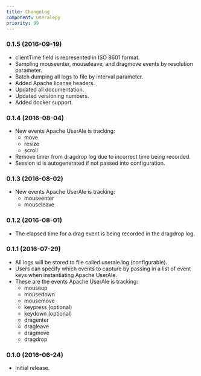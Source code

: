 ```yaml
---
title: Changelog
component: useralepy
priority: 99
---
```


### 0.1.5 (2016-09-19)

- clientTime field is represented in ISO 8601 format.
- Sampling mouseenter, mouseleave, and dragmove events by resolution parameter.
- Batch dumping all logs to file by interval parameter.
- Added Apache license headers.
- Updated all documentation.
- Updated versioning numbers.
- Added docker support.

### 0.1.4 (2016-08-04)

- New events Apache UserAle is tracking:
  - move
  - resize
  - scroll
- Remove timer from dragdrop log due to incorrect time being recorded.
- Session id is autogenerated if not passed into configuration.

### 0.1.3 (2016-08-02)

- New events Apache UserAle is tracking:
  - mouseenter
  - mouseleave

### 0.1.2 (2016-08-01)

- The elapsed time for a drag event is being recorded in the dragdrop log.

### 0.1.1 (2016-07-29)

- All logs will be stored to file called userale.log (configurable).
- Users can specify which events to capture by passing in a list of event keys when instantiating Apache UserAle.
- These are the events Apache UserAle is tracking:
  - mouseup
  - mousedown
  - mousemove
  - keypress (optional)
  - keydown (optional)
  - dragenter
  - dragleave
  - dragmove
  - dragdrop

### 0.1.0 (2016-06-24)

- Initial release.
